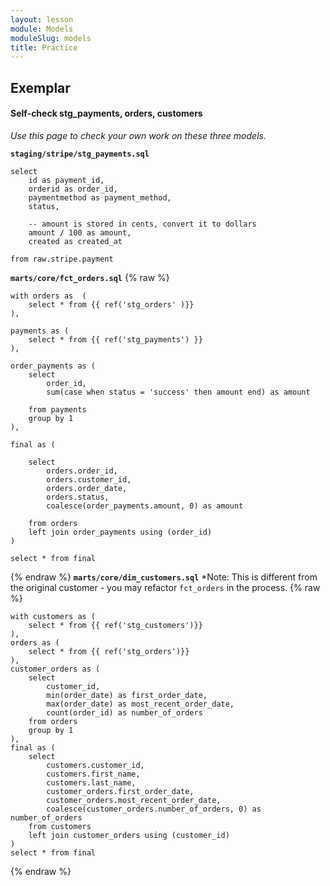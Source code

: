 ```yaml
---
layout: lesson
module: Models
moduleSlug: models
title: Practice
---
```


## Exemplar

#### Self-check stg_payments, orders, customers
*Use this page to check your own work on these three models.*

**`staging/stripe/stg_payments.sql`**

```
select
    id as payment_id,
    orderid as order_id,
    paymentmethod as payment_method,
    status,

    -- amount is stored in cents, convert it to dollars
    amount / 100 as amount,
    created as created_at

from raw.stripe.payment
```

**`marts/core/fct_orders.sql`**
{% raw %}
```
with orders as  (
    select * from {{ ref('stg_orders' )}}
),

payments as (
    select * from {{ ref('stg_payments') }}
),

order_payments as (
    select
        order_id,
        sum(case when status = 'success' then amount end) as amount

    from payments
    group by 1
),

final as (

    select
        orders.order_id,
        orders.customer_id,
        orders.order_date,
        orders.status,
        coalesce(order_payments.amount, 0) as amount

    from orders
    left join order_payments using (order_id)
)

select * from final
```
{% endraw %}
**`marts/core/dim_customers.sql`**
*Note: This is different from the original customer - you may refactor `fct_orders` in the process.
{% raw %}
```
with customers as (
    select * from {{ ref('stg_customers')}}
),
orders as (
    select * from {{ ref('stg_orders')}}
),
customer_orders as (
    select
        customer_id,
        min(order_date) as first_order_date,
        max(order_date) as most_recent_order_date,
        count(order_id) as number_of_orders
    from orders
    group by 1
),
final as (
    select
        customers.customer_id,
        customers.first_name,
        customers.last_name,
        customer_orders.first_order_date,
        customer_orders.most_recent_order_date,
        coalesce(customer_orders.number_of_orders, 0) as number_of_orders
    from customers
    left join customer_orders using (customer_id)
)
select * from final
```
{% endraw %}